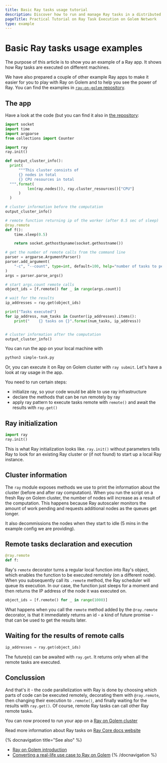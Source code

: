 ```yaml
---
title: Basic Ray tasks usage tutorial
description: Discover how to run and manage Ray tasks in a distributed environment with this hands-on guide, featuring code examples and essential Ray functionalities.
pageTitle: Practical Tutorial on Ray Task Execution on Golem Network
type: example 
---
```


# Basic Ray tasks usage examples

The purpose of this article is to show you an example of a Ray app. It shows how Ray tasks are executed on different machines.

We have also prepared a couple of other example Ray apps to make it easier for you to play with Ray on Golem and to help you see the power of Ray.
You can find the examples in [`ray-on-golem` repository](https://github.com/golemfactory/ray-on-golem/tree/main/examples).


## The app

Have a look at the code (but you can find it also in [the repository](https://github.com/golemfactory/ray-on-golem/blob/main/examples/simple-task.py):
```python
import socket
import time
import argparse
from collections import Counter

import ray
ray.init()

def output_cluster_info():
  print(
      """This cluster consists of
      {} nodes in total
      {} CPU resources in total
  """.format(
          len(ray.nodes()), ray.cluster_resources()["CPU"]
      )
  )

# cluster information before the computation
output_cluster_info()

# remote function returning ip of the worker (after 0.5 sec of sleep)
@ray.remote
def f():
    time.sleep(0.5)

    return socket.gethostbyname(socket.gethostname())

# get the number of remote calls from the command line
parser = argparse.ArgumentParser()
parser.add_argument(
    "-c", "--count", type=int, default=100, help="number of tasks to perform, default: %(default)s"
)
args = parser.parse_args()

# start args.count remote calls
object_ids = [f.remote() for _ in range(args.count)]

# wait for the results
ip_addresses = ray.get(object_ids)

print("Tasks executed")
for ip_address, num_tasks in Counter(ip_addresses).items():
    print("    {} tasks on {}".format(num_tasks, ip_address))


# cluster information after the computation
output_cluster_info()
```

You can run the app on your local machine with
```bash
python3 simple-task.py
```

Or, you can execute it on Ray on Golem cluster with `ray submit`. Let's have a look at ray usage in the app.

You need to run certain steps:
- initialize ray, so your code would be able to use ray infrastructure
- declare the methods that can be run remotely by ray
- apply ray pattern to execute tasks remote with `remote()` and await the results with `ray.get()`


## Ray initialization

```python
import ray
ray.init()
```

This is what Ray initialization looks like. `ray.init()` without parameters tells Ray to look for an existing Ray cluster or (if not found) to start up a local Ray instance.


## Cluster information

The `ray` module exposes methods we use to print the information about the cluster (before and after ray computation).
When you run the script on a fresh Ray on Golem cluster, the number of nodes will increase as a result of the computation.
This happens because Ray autoscaler monitors the amount of work pending and requests additional nodes as the queues get longer.

It also decommissions the nodes when they start to idle (5 mins in the example config we are providing).

## Remote tasks declaration and execution

```python
@ray.remote
def f:
```

Ray's `remote` decorator turns a regular local function into Ray's object, which enables the function to be executed remotely (on a different node). 
When you subsequently call its `.remote` method, the Ray scheduler will queue its execution. 
In our case, the function just sleeps for a moment and then returns the IP address of the node it was executed on.

```python
object_ids = [f.remote() for _ in range(1000)]
```

What happens when you call the `remote` method added by the `@ray.remote` decorator, is that it immediately returns an id - a kind of future promise - that can be used to get the results later.

## Waiting for the results of remote calls

```python
ip_addresses = ray.get(object_ids)
```

The future(s) can be awaited with `ray.get`. It returns only when all the remote tasks are executed.


## Conclussion

And that's it - the code parallelization with Ray is done by choosing which parts of code can be executed remotely, decorating them with `@ray.remote`, then changing their execution to `.remote()`, and finally waiting for the results with `ray.get()`. Of course, remote Ray tasks can call other Ray remote tasks.

You can now proceed to run your app on a [Ray on Golem cluster](/docs/creators/ray/setup-tutorial)

Read more information about Ray tasks on [Ray Core docs website](https://docs.ray.io/en/latest/ray-core/walkthrough.html)

{% docnavigation title="See also" %}
- [Ray on Golem introduction](/docs/creators/ray)
- [Converting a real-life use case to Ray on Golem](/docs/creators/ray/conversion-to-ray-on-golem-tutorial)
{% /docnavigation %}
